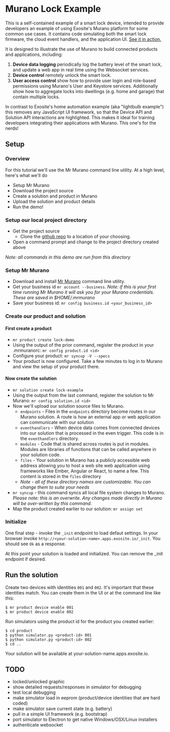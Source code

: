 # Murano Lock Example

This is a self-contained example of a smart lock device, intended to provide developers an example of using Exosite's Murano platform for some common use cases. It contains code simulating both the smart lock firmware, the cloud event handlers, and the application UI. [See it in action.](https://github.com/exosite/lock-example/blob/master/images/smart-lock.gif)

It is designed to illustrate the use of Murano to build connected products and applications, including:

1. **Device data logging** periodically log the battery level of the smart lock, and update a web app in real time using the Websocket services.
2. **Device control** remotely unlock the smart lock.
3. **User access control** show how to provide user login and role-based permissions using Murano's User and Keystore services. Additionally show how to aggregate locks into dwellings (e.g. home and garage) that contain multiple locks.

In contrast to Exosite's home automation example (aka "lightbulb example") this removes any JavaScript UI framework, so that the Device API and Solution API interactions are highlighted. This makes it ideal for training developers integrating their applications with Murano. This one's for the nerds!

## Setup

### Overview
For this tutorial we'll use the Mr Murano command line utility. At a high level, here's what we'll do

* Setup Mr Murano
* Download the project source
* Create a solution and product in Murano
* Upload the solution and product details
* Run the demo!

### Setup our local project directory
* Get the project source 
  * Clone the [github repo](https://github.com/exosite/lock-example) to a location of your choosing.
* Open a command prompt and change to the project directory created above

*Note: all commands in this demo are run from this directory*

### Setup Mr Murano
* Download and install [Mr Murano](https://github.com/tadpol/MrMurano) command line utility.
* Get your business id `mr account --business`. *Note: if this is your first time running Mr Murano it will ask you for your Murano credentials. These are saved in $HOME/.mrmurano*
* Save your business id: `mr config business.id <your_business_id>`

### Create our product and solution
#### First create a product
* `mr product create lock-demo`
* Using the output of the prior command, register the product in your .mrmuranorc: `mr config product.id <id>`
* Configure your product: `mr syncup -V --specs`
* Your product is now configured. Take a few minutes to log in to Murano and view the setup of your product there.

#### Now create the solution
* `mr solution create lock-example`
* Using the output from the last command, register the solution to Mr Murano: `mr config solution.id <id>`
* Now we'll upload our solution source files to Murano.
	* `endpoints` - Files in the `endpoints` directory become routes in our Murano solution. A route is how an external app or web application can communicate with our solution
	* `eventhandlers` - When device data comes from connected devices into our solution that is processed in the even trigger. This code is in the `eventhandlers` directory.
	* `modules` - Code that is shared across routes is put in modules. Modules are libraries of functions that can be called anywhere in your solution code.
	* `files` - Your solution in Murano has a publicly accessible web address allowing you to host a web site web application using frameworks like Ember, Angular or React, to name a few. This content is stored in the `files` directory
	* *Note - all of these directory names are customizable. You can change them to suite your needs*
* `mr syncup` - this command syncs all local file system changes to Murano. *Please note: this is an overwrite. Any changes made directly in Murano will be over-written by this command*.
* Map the product created earlier to our solution: `mr assign set`

### Initialize
One final step - invoke the `_init` endpoint to load defaut settings. In your browser invoke `http://<your-solution-name>.apps.exosite.io/_init`. You should see `Ok` as a response.

At this point your solution is loaded and initialized. You can remove the _init endpoint if desired.


## Run the solution
Create two devices with identities `001` and `002`. It's important that these identities match. You can create them in the UI or at the command line like this:

```
$ mr product device enable 001
$ mr product device enable 002
```

Run simulators using the product id for the product you created earlier:
```
$ cd product
$ python simulator.py <product-id> 001
$ python simulator.py <product-id> 002
$ cd ..
```

Your solution will be available at your-solution-name.apps.exosite.io.


## TODO

- locked/unlocked graphic
- show detailed requests/responses in simulator for debugging
- test local debugging
- make simulator load in eeprom (product/device identities that are hard coded)
- make simulator save current state (e.g. battery)
- pull in a simple UI framework (e.g. bootstrap)
- port simulator to Electron to get native Windows/OSX/Linux installers
- authenticate websocket

